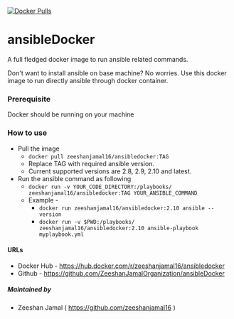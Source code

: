 [![Docker Pulls](https://img.shields.io/docker/pulls/zeeshanjamal16/ansibledocker.svg)](https://hub.docker.com/r/zeeshanjamal16/ansibledocker)

# ansibleDocker

A full fledged docker image to run ansible related commands.

Don't want to install ansible on base machine? No worries. Use this docker image to run directly ansible through docker container.

  ### Prerequisite  
  Docker should be running on your machine

### How to use
- Pull the image  
	- `docker pull zeeshanjamal16/ansibledocker:TAG`
	- Replace TAG with required ansible version.
	- Current supported versions are 2.8, 2.9, 2.10 and latest.
- Run the ansible command as following
	- `docker run -v YOUR_CODE_DIRECTORY:/playbooks/ zeeshanjamal16/ansibledocker:TAG YOUR_ANSIBLE_COMMAND`
	- Example -
		- `docker run zeeshanjamal16/ansibledocker:2.10 ansible --version`
		- `docker run -v $PWD:/playbooks/ zeeshanjamal16/ansibledocker:2.10 ansible-playbook myplaybook.yml`

#### URLs
- Docker Hub - https://hub.docker.com/r/zeeshanjamal16/ansibledocker
- Github - https://github.com/ZeeshanJamalOrganization/ansibleDocker

##### Maintained by
- Zeeshan Jamal ( https://github.com/zeeshanjamal16 )
